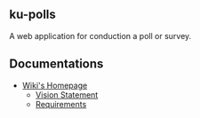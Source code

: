 ## ku-polls
A web application for conduction a poll or survey.
## Documentations
- [Wiki's Homepage](https://github.com/keyboard2543/ku-polls/wiki)
    - [Vision Statement](https://github.com/keyboard2543/ku-polls/wiki/VisionStatement)
    - [Requirements](https://github.com/keyboard2543/ku-polls/wiki/Requirements)